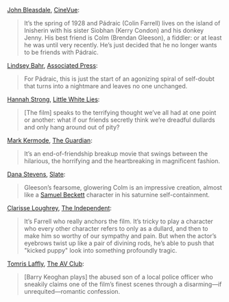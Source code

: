 [John Bleasdale](https://twitter.com/drjonty?lang=en), [CineVue](https://cine-vue.com/2022/10/venice-2022-the-banshees-of-inisherin-review.html):

> It’s the spring of 1928 and Pádraic (Colin Farrell) lives on the island of Inisherin with his sister Siobhan (Kerry Condon) and his donkey Jenny. His best friend is Colm (Brendan Gleeson), a fiddler: or at least he was until very recently. He’s just decided that he no longer wants to be friends with Pádraic.

[Lindsey Bahr](https://twitter.com/ldbahr?lang=en), [Associated Press](https://apnews.com/article/the-banshees-of-inisherin-film-reviews-entertainment-friendships-a4b2751fd96db95c635f5fbe7d9d7a58):

> For Pádraic, this is just the start of an agonizing spiral of self-doubt that turns into a nightmare and leaves no one unchanged.

[Hannah Strong](https://twitter.com/thethirdhan), [Little White Lies](https://lwlies.com/reviews/the-banshees-of-inisherin/):

> [The film] speaks to the terrifying thought we’ve all had at one point or another: what if our friends secretly think we’re dreadful dullards and only hang around out of pity?

[Mark Kermode](https://twitter.com/kermodemovie?lang=en), [The Guardian](https://www.theguardian.com/film/2022/oct/23/the-banshees-of-inisherin-review-martin-mcdonagh-colin-farrell-brendan-gleeson):

> It’s an end-of-friendship breakup movie that swings between the hilarious, the horrifying and the heartbreaking in magnificent fashion.

[Dana Stevens](https://twitter.com/thehighsign), [Slate](https://slate.com/culture/2022/10/banshees-inisherin-colin-farrell-martin-mcdonagh-movie-oscars.html):

> Gleeson’s fearsome, glowering Colm is an impressive creation, almost like a [Samuel Beckett](https://en.wikipedia.org/wiki/Samuel_Beckett) character in his saturnine self-containment.

[Clarisse Loughrey](https://twitter.com/clarisselou), [The Independent](https://www.independent.co.uk/arts-entertainment/films/reviews/the-banshees-of-inisherin-review-colin-farrell-b2205984.html):

> It’s Farrell who really anchors the film. It’s tricky to play a character who every other character refers to only as a dullard, and then to make him so worthy of our sympathy and pain. But when the actor’s eyebrows twist up like a pair of divining rods, he’s able to push that "kicked puppy" look into something profoundly tragic.

[Tomris Laffly](https://twitter.com/TomiLaffly), [The AV Club](https://www.avclub.com/banshees-inisherin-review-colin-farrell-brendan-gleeson-1849676870):

> [Barry Keoghan plays] the abused son of a local police officer who sneakily claims one of the film’s finest scenes through a disarming—if unrequited—romantic confession.
